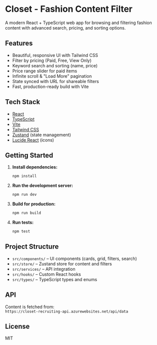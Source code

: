 # Closet - Fashion Content Filter

A modern React + TypeScript web app for browsing and filtering fashion content with advanced search, pricing, and sorting options.

## Features

- Beautiful, responsive UI with Tailwind CSS
- Filter by pricing (Paid, Free, View Only)
- Keyword search and sorting (name, price)
- Price range slider for paid items
- Infinite scroll & "Load More" pagination
- State synced with URL for shareable filters
- Fast, production-ready build with Vite

## Tech Stack

- [React](https://react.dev/)
- [TypeScript](https://www.typescriptlang.org/)
- [Vite](https://vitejs.dev/)
- [Tailwind CSS](https://tailwindcss.com/)
- [Zustand](https://zustand-demo.pmnd.rs/) (state management)
- [Lucide React](https://lucide.dev/) (icons)

## Getting Started

1. **Install dependencies:**
   ```sh
   npm install
   ```

2. **Run the development server:**
   ```sh
   npm run dev
   ```

3. **Build for production:**
   ```sh
   npm run build
   ```

4. **Run tests:**
   ```sh
   npm test
   ```

## Project Structure

- `src/components/` – UI components (cards, grid, filters, search)
- `src/store/` – Zustand store for content and filters
- `src/services/` – API integration
- `src/hooks/` – Custom React hooks
- `src/types/` – TypeScript types and enums

## API

Content is fetched from:  
`https://closet-recruiting-api.azurewebsites.net/api/data`

## License

MIT
